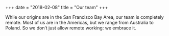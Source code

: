 +++
date = "2018-02-08"
title = "Our team"
+++

While our origins are in the San Francisco Bay Area, our team is completely remote. Most of us are in the Americas, but we range from Australia to Poland. So we don’t just allow remote working: we embrace it.
